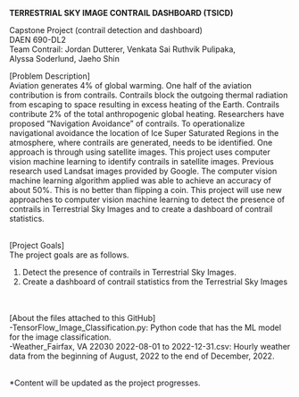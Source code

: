 **TERRESTRIAL SKY IMAGE CONTRAIL DASHBOARD (TSICD)**

Capstone Project (contrail detection and dashboard) <br>
DAEN 690-DL2 <br>
Team Contrail: Jordan Dutterer, Venkata Sai Ruthvik Pulipaka, Alyssa Soderlund, Jaeho Shin <br>

[Problem Description] <br>
Aviation generates 4% of global warming. One half of the aviation contribution is from contrails. Contrails block the outgoing thermal radiation from escaping to space resulting in excess heating of the Earth. Contrails contribute 2% of the total anthropogenic global heating. Researchers have proposed “Navigation Avoidance” of contrails. To operationalize navigational avoidance the location of Ice Super Saturated Regions in the atmosphere, where contrails are generated, needs to be identified. One approach is through using satellite images. This project uses computer vision machine learning to identify contrails in satellite images. Previous research used Landsat images provided by Google. The computer vision machine learning algorithm applied was able to achieve an accuracy of about 50%. This is no better than flipping a coin. This project will use new approaches to computer vision machine learning to detect the presence of contrails in Terrestrial Sky Images and to create a dashboard of contrail statistics. <br><br>
  
  
  
[Project Goals] <br>
The project goals are as follows. <br>
1. Detect the presence of contrails in Terrestrial Sky Images. <br>
2. Create a dashboard of contrail statistics from the Terrestrial Sky Images <br>
<br><br>

[About the files attached to this GitHub] <br>
-TensorFlow_Image_Classification.py: Python code that has the ML model for the image classification. <br>
-Weather_Fairfax, VA 22030 2022-08-01 to 2022-12-31.csv: Hourly weather data from the beginning of August, 2022 to the end of December, 2022. <br>

<br>
*Content will be updated as the project progresses.
